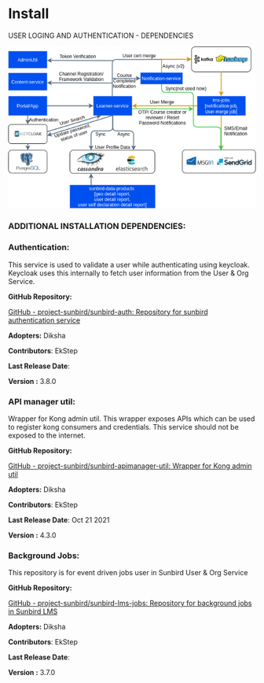 # Install



USER LOGING AND AUTHENTICATION - DEPENDENCIES



![](<../.gitbook/assets/image (2).png>)





### ADDITIONAL INSTALLATION DEPENDENCIES: <a href="#authentication" id="authentication"></a>



### Authentication: <a href="#authentication" id="authentication"></a>

This service is used to validate a user while authenticating using keycloak. Keycloak uses this internally to fetch user information from the User & Org Service.

**GitHub Repository:**&#x20;

[GitHub - project-sunbird/sunbird-auth: Repository for sunbird authentication service](https://github.com/project-sunbird/sunbird-auth)

**Adopters:** Diksha

**Contributors**: EkStep

**Last Release Date**:&#x20;

**Version :** 3.8.0

### API manager util: <a href="#api-manager-util" id="api-manager-util"></a>

Wrapper for Kong admin util. This wrapper exposes APIs which can be used to register kong consumers and credentials. This service should not be exposed to the internet.

**GitHub Repository:**

[GitHub - project-sunbird/sunbird-apimanager-util: Wrapper for Kong admin util](https://github.com/project-sunbird/sunbird-apimanager-util)

**Adopters:** Diksha

**Contributors**: EkStep

**Last Release Date**: Oct 21 2021

**Version :** 4.3.0

### Background Jobs: <a href="#background-jobs" id="background-jobs"></a>

This repository is for event driven jobs user in Sunbird User & Org Service

**GitHub Repository:**

[GitHub - project-sunbird/sunbird-lms-jobs: Repository for background jobs in Sunbird LMS](https://github.com/project-sunbird/sunbird-lms-jobs)

**Adopters:** Diksha

**Contributors**: EkStep

**Last Release Date**:&#x20;

**Version :** 3.7.0
